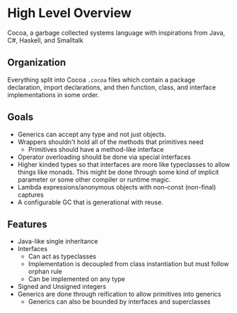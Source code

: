 # High Level Overview
Cocoa, a garbage collected systems language with inspirations from Java, C#, Haskell, and Smalltalk

## Organization
Everything split into Cocoa `.cocoa` files which contain a package declaration, import declarations, and then function, class, and interface implementations in some order.

## Goals
* Generics can accept any type and not just objects.
* Wrappers shouldn't hold all of the methods that primitives need
  * Primitives should have a method-like interface
* Operator overloading should be done via special interfaces
* Higher kinded types so that interfaces are more like typeclasses to allow things like monads. This might be done through some kind of implicit parameter or some other compiler or runtime magic.
* Lambda expressions/anonymous objects with non-const (non-final) captures
* A configurable GC that is generational with reuse.


## Features
* Java-like single inheritance
* Interfaces
  * Can act as typeclasses
  * Implementation is decoupled from class instantiation but must follow orphan rule
  * Can be implemented on any type
* Signed and Unsigned integers
* Generics are done through reification to allow primitives into generics
  * Generics can also be bounded by interfaces and superclasses
